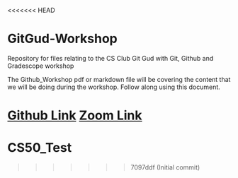 <<<<<<< HEAD
# GitGud-Workshop
Repository for files relating to the CS Club Git Gud with Git, Github and Gradescope workshop

The Github_Workshop pdf or markdown file will be covering the content that we will be doing during the workshop. Follow along using this document.

[Github Link](https://github.com/Melkor118/GitGud-Workshop)
[Zoom Link](https://adelaide.zoom.us/j/86082067767?pwd=aVNLUENCRGRVek9GVmZMWkZMTlV6UT09&fbclid=IwAR3PYDxmPi9_uPsfYtlhHO6iYyEJMZA2U3Rs_6dpqwm8MAXG6I05pk7ksdE#success)
=======
# CS50_Test
>>>>>>> 7097ddf (Initial commit)
